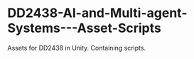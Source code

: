 # DD2438-AI-and-Multi-agent-Systems---Asset-Scripts
 Assets for DD2438 in Unity. Containing scripts.
